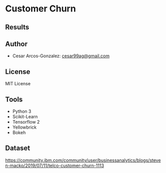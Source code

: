 # Customer Churn 

## Results

## Author
- Cesar Arcos-Gonzalez: cesar99ag@gmail.com

## License 
MIT License

## Tools
- Python 3
- Scikit-Learn
- Tensorflow 2
- Yellowbrick
- Bokeh
## Dataset
https://community.ibm.com/community/user/businessanalytics/blogs/steven-macko/2019/07/11/telco-customer-churn-1113
